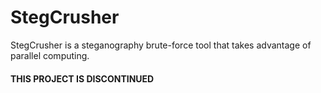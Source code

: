 # StegCrusher
StegCrusher is a steganography brute-force tool that takes advantage of parallel computing.

#### THIS PROJECT IS DISCONTINUED
